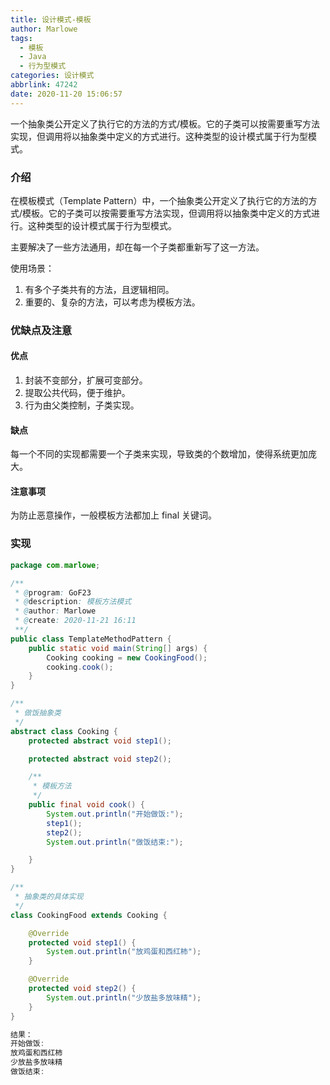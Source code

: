 ```yaml
---
title: 设计模式-模板
author: Marlowe
tags:
  - 模板
  - Java
  - 行为型模式
categories: 设计模式
abbrlink: 47242
date: 2020-11-20 15:06:57
---
```

一个抽象类公开定义了执行它的方法的方式/模板。它的子类可以按需要重写方法实现，但调用将以抽象类中定义的方式进行。这种类型的设计模式属于行为型模式。
<!--more-->
### 介绍
在模板模式（Template Pattern）中，一个抽象类公开定义了执行它的方法的方式/模板。它的子类可以按需要重写方法实现，但调用将以抽象类中定义的方式进行。这种类型的设计模式属于行为型模式。

主要解决了一些方法通用，却在每一个子类都重新写了这一方法。

使用场景：
1. 有多个子类共有的方法，且逻辑相同。
2. 重要的、复杂的方法，可以考虑为模板方法。

### 优缺点及注意
#### 优点

1. 封装不变部分，扩展可变部分。
2. 提取公共代码，便于维护。
3. 行为由父类控制，子类实现。

#### 缺点

每一个不同的实现都需要一个子类来实现，导致类的个数增加，使得系统更加庞大。

#### 注意事项

为防止恶意操作，一般模板方法都加上 final 关键词。

### 实现
```java
package com.marlowe;

/**
 * @program: GoF23
 * @description: 模板方法模式
 * @author: Marlowe
 * @create: 2020-11-21 16:11
 **/
public class TemplateMethodPattern {
    public static void main(String[] args) {
        Cooking cooking = new CookingFood();
        cooking.cook();
    }
}

/**
 * 做饭抽象类
 */
abstract class Cooking {
    protected abstract void step1();

    protected abstract void step2();

    /**
     * 模板方法
     */
    public final void cook() {
        System.out.println("开始做饭:");
        step1();
        step2();
        System.out.println("做饭结束:");

    }
}

/**
 * 抽象类的具体实现
 */
class CookingFood extends Cooking {

    @Override
    protected void step1() {
        System.out.println("放鸡蛋和西红柿");
    }

    @Override
    protected void step2() {
        System.out.println("少放盐多放味精");
    }
}

```
```java
结果：
开始做饭:
放鸡蛋和西红柿
少放盐多放味精
做饭结束:
```

